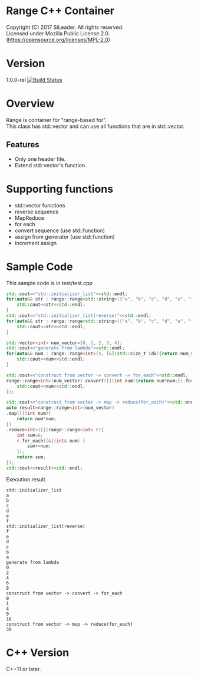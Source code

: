 Range C++ Container
=====
Copyright (C) 2017 SiLeader. All rights reserved.  
Licensed under Mozilla Public License 2.0.
(https://opensource.org/licenses/MPL-2.0)  
# Version
1.0.0-rel
[![Build Status](https://travis-ci.org/SiLeader/range.svg?branch=master)](https://travis-ci.org/SiLeader/range)
# Overview
Range is container for "range-based for".  
This class has std::vector and can use all functions that are in std::vector.  

## Features
+ Only one header file.
+ Extend std::vector's function.

# Supporting functions
+ std::vector functions
+ reverse sequence
+ MapReduce
+ for each
+ convert sequence (use std::function)
+ assign from generator (use std::function)
+ increment assign

# Sample Code
This sample code is in test/test.cpp
```c++
std::cout<<"std::initializer_list"<<std::endl;
for(auto&& str : range::range<std::string>({"a", "b", "c", "d", "e", "f"})) {
    std::cout<<str<<std::endl;
}
std::cout<<"std::initializer_list(reverse)"<<std::endl;
for(auto&& str : range::range<std::string>({"a", "b", "c", "d", "e", "f"}).reverse()) {
    std::cout<<str<<std::endl;
}

std::vector<int> num_vector={0, 1, 2, 3, 4};
std::cout<<"generate from lambda"<<std::endl;
for(auto&& num : range::range<int>(5, [&](std::size_t idx){return num_vector[idx]+idx;})) {
    std::cout<<num<<std::endl;
}

std::cout<<"construct from vector -> convert -> for_each"<<std::endl;
range::range<int>(num_vector).convert([](int num){return num*num;}).for_each([](int& num){
    std::cout<<num<<std::endl;
});

std::cout<<"construct from vector -> map -> reduce(for_each)"<<std::endl;
auto result=range::range<int>(num_vector)
.map([](int num){
    return num*num;
})
.reduce<int>([](range::range<int> r){
    int sum=0;
    r.for_each([&](int& num) {
        sum+=num;
    });
    return sum;
});
std::cout<<result<<std::endl;
```
Execution result
```
std::initializer_list
a
b
c
d
e
f
std::initializer_list(reverse)
f
e
d
c
b
a
generate from lambda
0
2
4
6
8
construct from vector -> convert -> for_each
0
1
4
9
16
construct from vector -> map -> reduce(for_each)
30

```

# C++ Version
C++11 or later.
